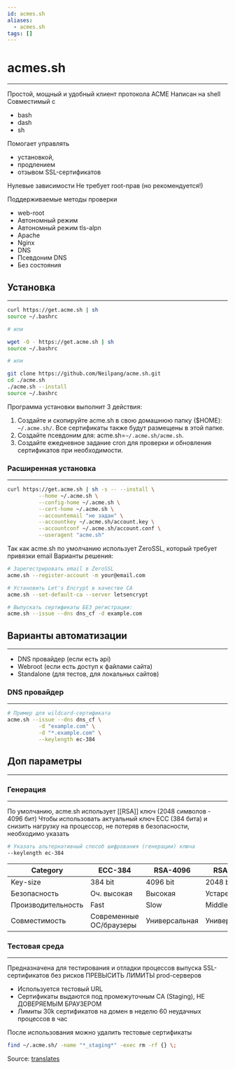 ```yaml
---
id: acmes.sh
aliases:
  - acmes.sh
tags: []
---
```


# acmes.sh
---
Простой, мощный и удобный клиент протокола ACME
Написан на shell
Совместимый с
- bash
- dash
- sh

Помогает управлять
- установкой,
- продлением
- отзывом SSL-сертификатов

Нулевые зависимости
Не требует root-прав (но рекомендуется!)

Поддерживаемые методы проверки
- web-root
- Автономный режим
- Автономный режим tls-alpn
- Apache
- Nginx
- DNS
- Псевдоним DNS
- Без состояния


## Установка
 ---
 ```bash
curl https://get.acme.sh | sh
source ~/.bashrc

# или

wget -O - https://get.acme.sh | sh
source ~/.bashrc

# или

git clone https://github.com/Neilpang/acme.sh.git
cd ./acme.sh
./acme.sh --install
source ~/.bashrc
```

Программа установки выполнит 3 действия:

1. Создайте и скопируйте acme.sh в свою домашнюю папку ($HOME): `~/.acme.sh/`.
Все сертификаты также будут размещены в этой папке.
2. Создайте псевдоним для: acme.sh=`~/.acme.sh/acme.sh`.
3. Создайте ежедневное задание cron для проверки и обновления сертификатов при необходимости.


### Расширенная установка
---
``` bash
curl https://get.acme.sh | sh -s -- --install \
          --home ~/.acme.sh \
          --config-home ~/.acme.sh \
          --cert-home ~/.acme.sh \
          --accountemail "не задан" \
          --accountkey ~/.acme.sh/account.key \
          --accountconf ~/.acme.sh/account.conf \
          --useragent "acme.sh"
```


Так как acme.sh по умолчанию использует ZeroSSL, который требует привязки email
Варианты решения:
```bash
# Зарегестрировать email в ZeroSSL
acme.sh --register-account -m your@email.com

# Установить Let's Encrypt в качестве CA
acme.sh --set-default-ca --server letsencrypt

# Выпускать сертификаты БЕЗ регистрации:
acme.sh --issue --dns dns_cf -d example.com
```


## Варианты автоматизации
---
- DNS провайдер (если есть api)
- Webroot (если есть доступ к файлами сайта)
- Standalone (для тестов, для локальных сайтов)

### DNS провайдер
---
```bash
# Пример для wildcard-сертификата
acme.sh --issue --dns dns_cf \
          -d "example.com" \
          -d "*.example.com" \
          --keylength ec-384
```



## Доп параметры
---

### Генерация
---
По умолчанию, acme.sh использует [[RSA]] ключ  (2048 символов - 4096 бит)
Чтобы использовать актуальный ключ ECC (384 бита) и снизить нагрузку на процессор, не потеряв в безопасности, необходимо указать
```bash
# Указать альтернативный способ шифрования (генерации) ключа
--keylength ec-384
```

| Category           | ECC-384                 | RSA-4096      | RSA-2048      |
|--------------------|-------------------------|---------------|---------------|
| Key-size           | 384 bit                 | 4096 bit      | 2048 bit      |
| Безопасность       | Оч. высокая             | Высокая       | Устаревающая  |
| Производительность | Fast                    | Slow          | Middle        |
| Совместимость      | Современные ОС/браузеры | Универсальная | Универсальная |


### Тестовая среда
---
Предназначена для тестирования и отладки процессов выпуска SSL-сертификатов без рисков ПРЕВЫСИТЬ ЛИМИТЫ prod-серверов
- Используется тестовый URL
- Сертификаты выдаются под промежуточным CA (Staging), НЕ ДОВЕРЯЕМЫМ БРАУЗЕРОМ
- Лимиты
30k сертификатов на домен в неделю
60 неудачных процессов в час

После использования можно удалить тестовые сертификаты
```bash
find ~/.acme.sh/ -name "*_staging*" -exec rm -rf {} \;
```


Source: [translates](https://translated.turbopages.org/proxy_u/en-ru.ru.c4c7d210-685ffc6f-47ddf9fc-74722d776562/https/www.howtoforge.com/getting-started-with-acmesh-lets-encrypt-client/)
